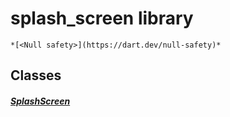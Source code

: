 


# splash_screen library






    *[<Null safety>](https://dart.dev/null-safety)*





## Classes

##### [SplashScreen](../smeup_screens_test_splash_screen/SplashScreen-class.md)



 















